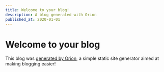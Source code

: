 ```yaml
---
title: Welcome to your blog!
description: A blog generated with Orion
published_at: 2020-01-01
---
```


# Welcome to your blog

This blog was [generated by Orion](https://github.com/adriantombu/orion), a simple static site generator aimed at making blogging easier!
